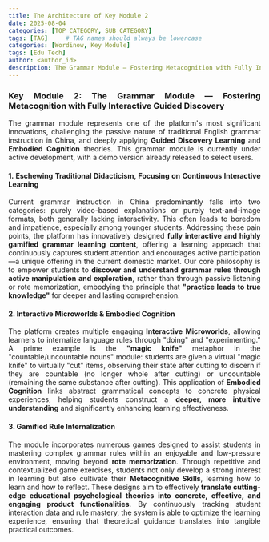 ```yaml
---
title: The Architecture of Key Module 2
date: 2025-08-04
categories: [TOP_CATEGORY, SUB_CATEGORY]
tags: [TAG]     # TAG names should always be lowercase
categories: [Wordinow, Key Module]
tags: [Edu Tech]
author: <author_id>   
description: The Grammar Module — Fostering Metacognition with Fully Interactive Guided Discovery
---
```

<div style="text-align: justify;">
<h3>Key Module 2: The Grammar Module — Fostering Metacognition with Fully Interactive Guided Discovery</h3>

<p>The grammar module represents one of the platform's most significant innovations, challenging the passive nature of traditional English grammar instruction in China, and deeply applying <strong>Guided Discovery Learning</strong> and <strong>Embodied Cognition</strong> theories. This grammar module is currently under active development, with a demo version already released to select users.</p>

<h4>1. Eschewing Traditional Didacticism, Focusing on Continuous Interactive Learning</h4>
<p>Current grammar instruction in China predominantly falls into two categories: purely video-based explanations or purely text-and-image formats, both generally lacking interactivity. This often leads to boredom and impatience, especially among younger students. Addressing these pain points, the platform has innovatively designed <strong>fully interactive and highly gamified grammar learning content</strong>, offering a learning approach that continuously captures student attention and encourages active participation—a unique offering in the current domestic market. Our core philosophy is to empower students to <strong>discover and understand grammar rules through active manipulation and exploration</strong>, rather than through passive listening or rote memorization, embodying the principle that <strong>"practice leads to true knowledge"</strong> for deeper and lasting comprehension.</p>

<h4>2. Interactive Microworlds & Embodied Cognition</h4>
<p>The platform creates multiple engaging <strong>Interactive Microworlds</strong>, allowing learners to internalize language rules through "doing" and "experimenting." A prime example is the <strong>"magic knife"</strong> metaphor in the "countable/uncountable nouns" module: students are given a virtual "magic knife" to virtually "cut" items, observing their state after cutting to discern if they are countable (no longer whole after cutting) or uncountable (remaining the same substance after cutting). This application of <strong>Embodied Cognition</strong> links abstract grammatical concepts to concrete physical experiences, helping students construct a <strong>deeper, more intuitive understanding</strong> and significantly enhancing learning effectiveness.</p>

<h4>3. Gamified Rule Internalization</h4>
<p>The module incorporates numerous games designed to assist students in mastering complex grammar rules within an enjoyable and low-pressure environment, moving beyond <strong>rote memorization</strong>. Through repetitive and contextualized game exercises, students not only develop a strong interest in learning but also cultivate their <strong>Metacognitive Skills</strong>, learning how to learn and how to reflect. These designs aim to effectively <strong>translate cutting-edge educational psychological theories into concrete, effective, and engaging product functionalities</strong>. By continuously tracking student interaction data and rule mastery, the system is able to optimize the learning experience, ensuring that theoretical guidance translates into tangible practical outcomes.</p>
</div>
